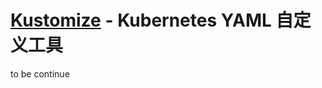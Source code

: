 # [Kustomize](https://github.com/kubernetes-sigs/kustomize) - Kubernetes YAML 自定义工具

to be continue
